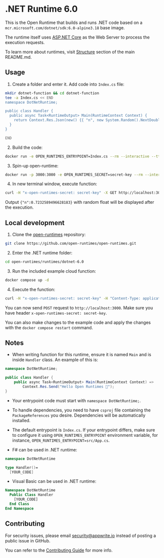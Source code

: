 # .NET Runtime 6.0

This is the Open Runtime that builds and runs .NET code based on a `mcr.microsoft.com/dotnet/sdk:6.0-alpine3.18` base image. 

The runtime itself uses [ASP.NET Core](https://docs.microsoft.com/en-us/aspnet/core/?view=aspnetcore-6.0) as the Web Server to process the execution requests.

To learn more about runtimes, visit [Structure](https://github.com/open-runtimes/open-runtimes#structure) section of the main README.md.

## Usage

1. Create a folder and enter it. Add code into `Index.cs` file:

```bash
mkdir dotnet-function && cd dotnet-function
tee -a Index.cs << END
namespace DotNetRuntime;

public class Handler {
  public async Task<RuntimeOutput> Main(RuntimeContext Context) {
    return Context.Res.Json(new() {{ "n", new System.Random().NextDouble() }} );
  }
}

END

```

2. Build the code:

```bash
docker run -e OPEN_RUNTIMES_ENTRYPOINT=Index.cs --rm --interactive --tty --volume $PWD:/mnt/code openruntimes/dotnet:v4-6.0 sh helpers/build.sh
```

3. Spin-up open-runtime:

```bash
docker run -p 3000:3000 -e OPEN_RUNTIMES_SECRET=secret-key --rm --interactive --tty --volume $PWD/code.tar.gz:/mnt/code/code.tar.gz:ro openruntimes/dotnet:v4-6.0 sh helpers/start.sh "dotnet /usr/local/server/src/function/DotNetRuntime.dll"
```

4. In new terminal window, execute function:

```bash
curl -H "x-open-runtimes-secret: secret-key" -X GET http://localhost:3000/
```

Output `{"n":0.7232589496628183}` with random float will be displayed after the execution.

## Local development

1. Clone the [open-runtimes](https://github.com/open-runtimes/open-runtimes) repository:

```bash
git clone https://github.com/open-runtimes/open-runtimes.git
```

2. Enter the .NET runtime folder:

```bash
cd open-runtimes/runtimes/dotnet-6.0
```

3. Run the included example cloud function:

```bash
docker compose up -d
```

4. Execute the function:

```bash
curl -H "x-open-runtimes-secret: secret-key" -H "Content-Type: application/json" -X POST http://localhost:3000/ -d '{"id": "4"}'
```

You can now send `POST` request to `http://localhost:3000`. Make sure you have header `x-open-runtimes-secret: secret-key`.

You can also make changes to the example code and apply the changes with the `docker compose restart` command.

## Notes

- When writing function for this runtime, ensure it is named `Main` and is inside `Handler` class. An example of this is:

```cs
namespace DotNetRuntime;

public class Handler {
    public async Task<RuntimeOutput> Main(RuntimeContext Context) => 
        Context.Res.Send("Hello Open Runtimes 👋");
}
```

- Your entrypoint code must start with `namespace DotNetRuntime;`.

- To handle dependencies, you need to have `csproj` file containing the `PackageReferences` you desire. Dependencies will be automatically installed.

- The default entrypoint is `Index.cs`. If your entrypoint differs, make sure to configure it using `OPEN_RUNTIMES_ENTRYPOINT` environment variable, for instance, `OPEN_RUNTIMES_ENTRYPOINT=src/App.cs`.

- F# can be used in .NET runtime:

```fs
namespace DotNetRuntime

type Handler()=
  [YOUR_CODE]
```

- Visual Basic can be used in .NET runtime:

```vb
Namespace DotNetRuntime
  Public Class Handler
    [YOUR_CODE]
  End Class
End Namespace
```

## Contributing

For security issues, please email security@appwrite.io instead of posting a public issue in GitHub.

You can refer to the [Contributing Guide](https://github.com/open-runtimes/open-runtimes/blob/main/CONTRIBUTING.md) for more info.
